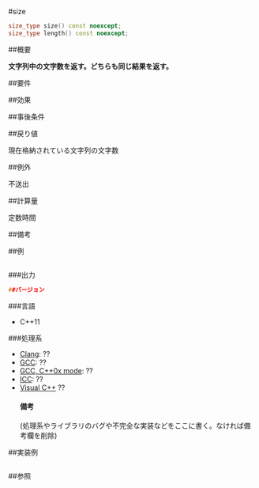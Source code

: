 #size
```cpp
size_type size() const noexcept;
size_type length() const noexcept;
```

##概要

<b>文字列中の文字数を返す。</b><b>どちらも同じ結果を返す。</b>


##要件



##効果



##事後条件



##戻り値

現在格納されている文字列の文字数


##例外

不送出


##計算量

定数時間


##備考



##例

```cpp
```

###出力

```cpp
##バージョン
```

###言語


- C++11



###処理系

- [Clang](/implementation#clang.md): ??
- [GCC](/implementation#gcc.md): ??
- [GCC, C++0x mode](/implementation#gcc.md): ??
- [ICC](/implementation#icc.md): ??
- [Visual C++](/implementation#visual_cpp.md) ??<h4>備考</h4>
(処理系やライブラリのバグや不完全な実装などをここに書く。なければ備考欄を削除)



##実装例

```cpp
```

##参照
```